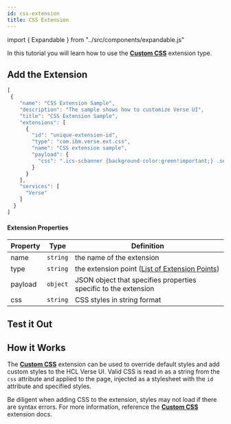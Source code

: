 ```yaml
---
id: css-extension
title: CSS Extension
---
```

import { Expandable } from "../src/components/expandable.js"

In this tutorial you will learn how to use the **[Custom CSS](./extension-points#css-support)** extension type. 

## Add the Extension

```js
[
 {
    "name": "CSS Extension Sample",
    "description": "The sample shows how to customize Verse UI",
    "title": "CSS Extension Sample",
    "extensions": [
      {
        "id": "unique-extension-id",
        "type": "com.ibm.verse.ext.css",
        "name": "CSS extension sample",
        "payload": {
          "css": ".ics-scbanner {background-color:green!important;} .seq-window .compose-button {font-size:16px!important;background-color:red!important;} .message-list-container .seq-msg-row {background-color:yellow!important;} .createEvent {display:none!important;}"
        }
      }
    ],
    "services": [
      "Verse"
    ]
  }
]
```
#### Extension Properties
| Property    | Type |  Definition |
|-------------|:----:|-------------|
| name        | `string` | the name of the extension |
| type        | `string` | the extension point  ([List of Extension Points](./extension-points)) |
| payload     | `object` | JSON object that specifies properties specific to the extension |
| css         | `string` | CSS styles in string format |

## Test it Out
<Expandable path="samples/custom-css.gif" />

##  How it Works
The **[Custom CSS](./extension-points#css-support)** extension can be used to override default styles and add custom styles to the HCL Verse UI. Valid CSS is read in as a string from the `css` attribute and applied to the page, injected as a stylesheet with the `id` attribute and specified styles.

Be diligent when adding CSS to the extension, styles may not load if there are syntax errors. For more information, reference the **[Custom CSS](./extension-points#css-support)** extension docs.